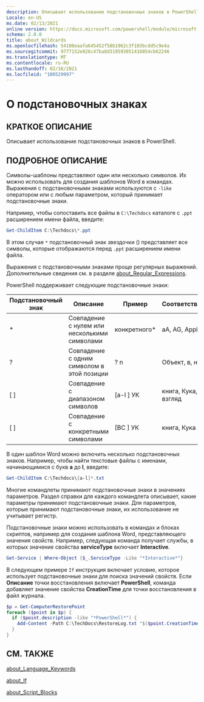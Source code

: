 ```yaml
---
description: Описывает использование подстановочных знаков в PowerShell.
Locale: en-US
ms.date: 02/13/2021
online version: https://docs.microsoft.com/powershell/module/microsoft.powershell.core/about/about_wildcards?view=powershell-7&WT.mc_id=ps-gethelp
schema: 2.0.0
title: about_Wildcards
ms.openlocfilehash: 54108eaafa645452f58b1962c3f103bcdd5c9e4a
ms.sourcegitcommit: 9777152e026c47ba8d319593051416054cb62246
ms.translationtype: MT
ms.contentlocale: ru-RU
ms.lasthandoff: 02/16/2021
ms.locfileid: "100529997"
---
```

# <a name="about-wildcards"></a>О подстановочных знаках

## <a name="short-description"></a>КРАТКОЕ ОПИСАНИЕ

Описывает использование подстановочных знаков в PowerShell.

## <a name="long-description"></a>ПОДРОБНОЕ ОПИСАНИЕ

Символы-шаблоны представляют один или несколько символов. Их можно использовать для создания шаблонов Word в командах. Выражения с подстановочными знаками используются с `-like` оператором или с любым параметром, который принимает подстановочные знаки.

Например, чтобы сопоставить все файлы в `C:\Techdocs` каталоге с `.ppt` расширением имени файла, введите:

```powershell
Get-ChildItem C:\Techdocs\*.ppt
```

В этом случае `*` подстановочный знак звездочки () представляет все символы, которые отображаются перед `.ppt` расширением имени файла.

Выражения с подстановочными знаками проще регулярных выражений. Дополнительные сведения см. в разделе [about_Regular_Expressions](./about_Regular_Expressions.md).

PowerShell поддерживает следующие подстановочные знаки:

|Подстановочный знак|Описание               |Пример |Соответствие        |Нет совпадений|
|--------|--------------------------|--------|-------------|--------|
|\*      |Совпадение с нулем или несколькими символами | конкретного\*  | aA, AG, Apple | банан |
|?       |Совпадение с одним символом в этой позиции | ? n | Объект, в, на | обнаружил |
|\[ \]   |Совпадение с диапазоном символов | \[a-l \] УК | книга, Кука, взгляд | была |
|\[ \]   |Совпадение с конкретными символами | \[BC \] УК | книга, Кука | ключ |

В один шаблон Word можно включить несколько подстановочных знаков. Например, чтобы найти текстовые файлы с именами, начинающимися с букв **a** до **l**, введите:

```powershell
Get-ChildItem C:\Techdocs\[a-l]*.txt
```

Многие командлеты принимают подстановочные знаки в значениях параметров. Раздел справки для каждого командлета описывает, какие параметры принимают подстановочные знаки. Для параметров, которые принимают подстановочные знаки, их использование не учитывает регистр.

Подстановочные знаки можно использовать в командах и блоках скриптов, например для создания шаблона Word, представляющего значения свойств. Например, следующая команда получает службы, в которых значение свойства **serviceType** включает **Interactive**.

```powershell
Get-Service | Where-Object {$_.ServiceType -Like "*Interactive*"}
```

В следующем примере `If` инструкция включает условие, которое использует подстановочные знаки для поиска значений свойств. Если **Описание** точки восстановления включает **PowerShell**, команда добавляет значение свойства **CreationTime** для точки восстановления в файл журнала.

```powershell
$p = Get-ComputerRestorePoint
foreach ($point in $p) {
  if ($point.description -like "*PowerShell*") {
    Add-Content -Path C:\TechDocs\RestoreLog.txt "$($point.CreationTime)"
  }
}
```

## <a name="see-also"></a>СМ. ТАКЖЕ

[about_Language_Keywords](about_Language_Keywords.md)

[about_If](about_If.md)

[about_Script_Blocks](about_Script_Blocks.md)
